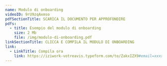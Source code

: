 ```yaml
---
name: Modulo di onboarding
videoID: 9rU9zqAxmso
pdfSectionTitle: SCARICA IL DOCUMENTO PER APPROFONDIRE
pdfs:
  - title: Esempio del modulo di onboarding
    size: 2 Mb
    file: /img/modulo-di-onboarding.pdf
linkSectionTitle: CLICCA E COMPILA IL MODULO DI ONBOARDING
link:
  - LinkTitle: Compila ora
    link: https://iziwork-votreavis.typeform.com/to/ZakxIZX9#email=xxxxx&tel=xxxxx&id=xxxxx&company=xxxxx&shiftid=xxxxx
---
```


